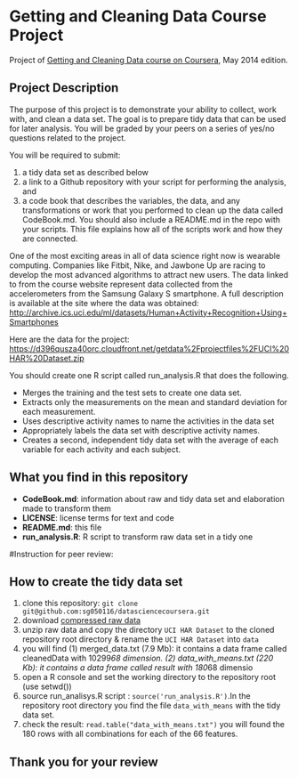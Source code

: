 Getting and Cleaning Data Course Project
========================================

Project of [Getting and Cleaning Data course on Coursera](https://www.coursera.org/course/getdata), May 2014 edition.

## Project Description
The purpose of this project is to demonstrate your ability to collect, work with, and clean a data set.
The goal is to prepare tidy data that can be used for later analysis. You will be graded by your peers
on a series of yes/no questions related to the project.

You will be required to submit:

1. a tidy data set as described below
2. a link to a Github repository with your script for performing the analysis, and
3. a code book that describes the variables, the data, and any transformations or
   work that you performed to clean up the data called CodeBook.md. You should also
   include a README.md in the repo with your scripts. This file explains how all
   of the scripts work and how they are connected. 

One of the most exciting areas in all of data science right now is wearable computing.
Companies like Fitbit, Nike, and Jawbone Up are racing to develop the most advanced
algorithms to attract new users. The data linked to from the course website represent
data collected from the accelerometers from the Samsung Galaxy S smartphone.
A full description is available at the site where the data was obtained:
http://archive.ics.uci.edu/ml/datasets/Human+Activity+Recognition+Using+Smartphones

Here are the data for the project: https://d396qusza40orc.cloudfront.net/getdata%2Fprojectfiles%2FUCI%20HAR%20Dataset.zip

You should create one R script called run_analysis.R that does the following.

* Merges the training and the test sets to create one data set.
* Extracts only the measurements on the mean and standard deviation for each measurement. 
* Uses descriptive activity names to name the activities in the data set
* Appropriately labels the data set with descriptive activity names. 
* Creates a second, independent tidy data set with the average of each variable for each activity and each subject. 

## What you find in this repository

* __CodeBook.md__: information about raw and tidy data set and elaboration made to
  transform them
* __LICENSE__: license terms for text and code
* __README.md__: this file
* __run_analysis.R__: R script to transform raw data set in a tidy one

#Instruction for peer review:

## How to create the tidy data set

1. clone this repository: `git clone git@github.com:sg050116/datasciencecoursera.git`
2. download [compressed raw data](https://d396qusza40orc.cloudfront.net/getdata%2Fprojectfiles%2FUCI%20HAR%20Dataset.zip)
3. unzip raw data and copy the directory `UCI HAR Dataset` to the cloned repository root directory & rename the `UCI HAR Dataset` into `data`
4. you will find 
(1) merged_data.txt (7.9 Mb): it contains a data frame called cleanedData with 10299*68 dimension.
(2) data_with_means.txt (220 Kb): it contains a data frame called result with 180*68 dimensio
5. open a R console and set the working directory to the repository root (use setwd())
6. source run_analisys.R script : `source('run_analysis.R')`.In the repository root directory you find the file `data_with_means` with the tidy data set.
7. check the result: `read.table("data_with_means.txt")`
you will found the 180 rows with all combinations for each of the 66 features.<br>

## Thank you for your review

